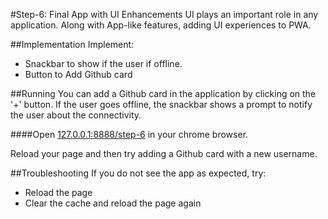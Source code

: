 #Step-6: Final App with UI Enhancements
UI plays an important role in any application. Along with App-like features, adding UI experiences to PWA.

##Implementation
Implement:
* Snackbar to show if the user if offline.
* Button to Add Github card

##Running
You can add a Github card in the application by clicking on the '+' button. If the user goes offline, the snackbar shows a prompt to notify the user about the connectivity.

####Open [127.0.0.1:8888/step-6](http://127.0.0.1:8888/step-6) in your chrome browser.

Reload your page and then try adding a Github card with a new username.

##Troubleshooting
If you do not see the app as expected, try:
* Reload the page
* Clear the cache and reload the page again

